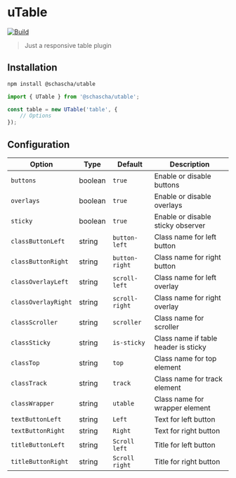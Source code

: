 # uTable

[![Build](https://github.com/Schascha/utable/actions/workflows/build.yml/badge.svg)](https://github.com/Schascha/utable/actions)

> Just a responsive table plugin

## Installation

```sh
npm install @schascha/utable
```

```js
import { UTable } from '@schascha/utable';

const table = new UTable('table', {
	// Options
});
```

## Configuration

| Option              | Type    | Default        | Description                          |
| ------------------- | ------- | -------------- | ------------------------------------ |
| `buttons`           | boolean | `true`         | Enable or disable buttons            |
| `overlays`          | boolean | `true`         | Enable or disable overlays           |
| `sticky`            | boolean | `true`         | Enable or disable sticky observer    |
| `classButtonLeft`   | string  | `button-left`  | Class name for left button           |
| `classButtonRight`  | string  | `button-right` | Class name for right button          |
| `classOverlayLeft`  | string  | `scroll-left`  | Class name for left overlay          |
| `classOverlayRight` | string  | `scroll-right` | Class name for right overlay         |
| `classScroller`     | string  | `scroller`     | Class name for scroller              |
| `classSticky`       | string  | `is-sticky`    | Class name if table header is sticky |
| `classTop`          | string  | `top`          | Class name for top element           |
| `classTrack`        | string  | `track`        | Class name for track element         |
| `classWrapper`      | string  | `utable`       | Class name for wrapper element       |
| `textButtonLeft`    | string  | `Left`         | Text for left button                 |
| `textButtonRight`   | string  | `Right`        | Text for right button                |
| `titleButtonLeft`   | string  | `Scroll left`  | Title for left button                |
| `titleButtonRight`  | string  | `Scroll right` | Title for right button               |
